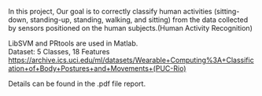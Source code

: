 In this project, Our goal is to correctly classify human activities (sitting-down, standing-up, standing, walking, and sitting) from the data collected by sensors positioned on the human subjects.(Human Activity Recognition) <br />

LibSVM and PRtools are used in Matlab. <br />
Dataset: 5 Classes, 18 Features <br />
https://archive.ics.uci.edu/ml/datasets/Wearable+Computing%3A+Classification+of+Body+Postures+and+Movements+(PUC-Rio) <br />

Details can be found in the .pdf file report.
